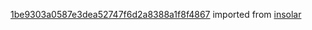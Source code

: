 [1be9303a0587e3dea52747f6d2a8388a1f8f4867](https://github.com/insolar/insolar/commit/1be9303a0587e3dea52747f6d2a8388a1f8f4867) imported from [insolar](https://github.com/insolar/insolar)
